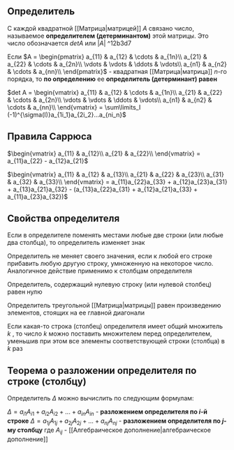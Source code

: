 ##  Определитель
С каждой квадратной [[Матрица|матрицей]] $A$ связано число, называемое **определителем
(детерминантом)** этой матрицы. Это число обозначается $det A$ или $|A|$ ^12b3d7

Если $A = 
\begin{pmatrix} 
	a_{11} & a_{12} & \cdots & a_{1n}\\
	a_{21} & a_{22} & \cdots & a_{2n}\\
	\vdots & \vdots & \ddots & \vdots\\
	a_{n1} & a_{n2} & \cdots & a_{nn}\\ 
\end{pmatrix}$ - квадратная [[Матрица|матрица]] $n$-го порядка, то **по определению** ее **определитель (детерминант) равен**

$det A = 
\begin{vmatrix} 
	a_{11} & a_{12} & \cdots & a_{1n}\\
	a_{21} & a_{22} & \cdots & a_{2n}\\
	\vdots & \vdots & \ddots & \vdots\\
	a_{n1} & a_{n2} & \cdots & a_{nn}\\ 
\end{vmatrix} = \sum\limits_I (-1)^{\sigma(I)}a_{1i_1}a_{2i_2}...a_{ni_n}$

## Правила Саррюса
$\begin{vmatrix} 
	a_{11} & a_{12}\\
	a_{21} & a_{22}\\
\end{vmatrix}  = a_{11}a_{22} - a_{12}a_{21}$

$\begin{vmatrix} 
	a_{11} & a_{12} & a_{13}\\
	a_{21} & a_{22} & a_{23}\\
	a_{31} & a_{32} & a_{33}\\
\end{vmatrix}  = a_{11}a_{22}a_{33} + a_{12}a_{23}a_{31} + a_{13}a_{21}a_{32} - (a_{13}a_{22}a_{31} + a_{12}a_{21}a_{33} + a_{11}a_{23}a_{32})$

## Свойства определителя
Если в определителе поменять местами любые две строки (или любые два
столбца), то определитель изменяет знак

Определитель не меняет своего значения, если к любой его строке прибавить
любую другую строку, умноженную на некоторое число. Аналогичное действие
применимо к столбцам определителя

Определитель, содержащий нулевую строку (или нулевой столбец) равен нулю

Определитель треугольной [[Матрица|матрицы]] равен произведению элементов, стоящих на
ее главной диагонали

Если какая-то строка (столбец) определителя имеет общий множитель $k$ , то
число $k$ можно поставить множителем перед определителем, уменьшив при этом
все элементы соответствующей строки (столбца) в $k$ раз

## Теорема о разложении определителя по строке (столбцу)
Определитель $\Delta$ можно вычислить по следующим формулам:

$\Delta = a_{i1}A_{i1} + a_{i2}A_{i2} + ... + a_{in}A_{in}$ - **разложением определителя по $i$-й строке**
$\Delta = a_{1j}A_{1j} + a_{2j}A_{2j} + ... + a_{nj}A_{nj}$ - **разложением определителя по $j$-му столбцу**
где $A_{ij}$ - [[Алгебраическое дополнение|алгебраическое дополнение]]